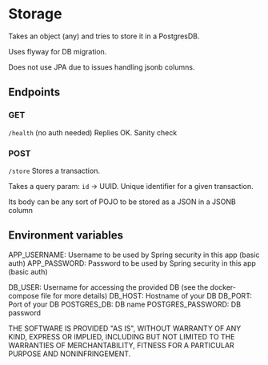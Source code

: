 # Storage

Takes an object (any) and tries to store it in a PostgresDB.

Uses flyway for DB migration.

Does not use JPA due to issues handling jsonb columns.


## Endpoints

### GET
`/health` (no auth needed)
Replies OK. Sanity check

### POST
`/store`
Stores a transaction. 

Takes a query param:
`id` -> UUID. Unique identifier for a given transaction.

Its body can be any sort of POJO to be stored as a JSON in a JSONB column

## Environment variables
APP_USERNAME: Username to be used by Spring security in this app (basic auth)
APP_PASSWORD: Password to be used by Spring security in this app (basic auth)

DB_USER: Username for accessing the provided DB (see the docker-compose file for more details)
DB_HOST: Hostname of your DB
DB_PORT: Port of your DB
POSTGRES_DB: DB name
POSTGRES_PASSWORD: DB password


THE SOFTWARE IS PROVIDED "AS IS", WITHOUT WARRANTY OF ANY KIND, EXPRESS OR IMPLIED, INCLUDING BUT NOT LIMITED TO THE WARRANTIES OF MERCHANTABILITY, FITNESS FOR A PARTICULAR PURPOSE AND NONINFRINGEMENT.

